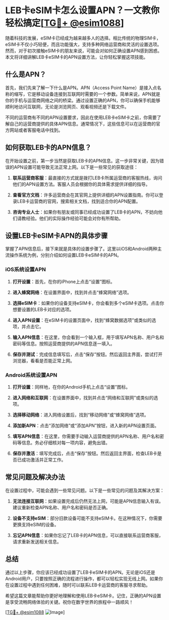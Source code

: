# LEB卡eSIM卡怎么设置APN？一文教你轻松搞定[[TG💪+ @esim1088](https://t.me/s/esim1088)]

随着科技的发展，eSIM卡已经成为越来越多人的选择。相比传统的物理SIM卡，eSIM卡不仅小巧轻便，而且功能强大，支持多种网络运营商和灵活的设置选项。然而，对于初次接触eSIM卡的朋友来说，可能会对如何正确设置APN感到困惑。本文将详细讲解LEB卡eSIM卡的APN设置方法，让你轻松掌握这项技能。

## 什么是APN？

首先，我们先来了解一下什么是APN。APN（Access Point Name）是接入点名称的缩写，它是移动设备连接到互联网时需要的一个参数。简单来说，APN就是你的手机与运营商网络之间的桥梁。通过设置正确的APN，你可以确保手机能够顺利地访问互联网，无论是浏览网页、观看视频还是下载文件。

不同的运营商有不同的APN设置要求，因此在使用LEB卡eSIM卡之前，你需要了解自己的运营商提供的具体APN信息。通常情况下，这些信息可以在运营商的官方网站或者客服电话中找到。

## 如何获取LEB卡的APN信息？

在开始设置之前，第一步当然是获取LEB卡的APN信息。这一步非常关键，因为错误的APN设置可能导致无法正常上网。以下是一些常见的获取途径：

1. **联系运营商客服**：最直接的方式就是拨打LEB卡所属运营商的客服热线，询问他们的APN设置方法。客服人员会根据你的具体需求提供详细的指导。

2. **查看官方文档**：许多运营商会在其官网上提供详细的APN设置指南。你可以登录LEB卡运营商的官网，搜索相关文档，找到适合你的APN配置。

3. **咨询专业人士**：如果你有朋友或同事已经成功设置了LEB卡的APN，不妨向他们请教经验。他们的实际操作经验可能会对你有所帮助。

## 设置LEB卡eSIM卡APN的具体步骤

掌握了APN信息后，接下来就是具体的设置步骤了。这里以iOS和Android两种主流操作系统为例，分别介绍如何设置LEB卡eSIM卡的APN。

### iOS系统设置APN

1. **打开设置**：首先，在你的iPhone上点击“设置”图标。
   
2. **进入蜂窝网络**：在设置界面中，找到并点击“蜂窝网络”选项。

3. **选择eSIM卡**：如果你的设备支持eSIM卡，你会看到多个eSIM卡选项。点击你想要设置的LEB卡对应的选项。

4. **进入APN设置**：在eSIM卡的设置页面中，找到“蜂窝数据选项”或类似的选项，并点击它。

5. **输入APN信息**：在这里，你会看到一个输入框，用于填写APN名称、用户名和密码等信息。按照运营商提供的APN信息逐一填入。

6. **保存并测试**：完成信息填写后，点击“保存”按钮。然后返回主界面，尝试打开浏览器，看看是否能正常上网。

### Android系统设置APN

1. **打开设置**：同样地，在你的Android手机上点击“设置”图标。

2. **进入网络和互联网**：在设置界面中，找到并点击“网络和互联网”或类似的选项。

3. **选择移动网络**：进入网络设置后，找到“移动网络”或“蜂窝网络”选项。

4. **添加新APN**：点击“添加网络”或“添加APN”按钮，进入新的APN设置页面。

5. **填写APN信息**：在这里，你需要手动输入运营商提供的APN名称、用户名和密码等信息。务必仔细核对每一项内容，避免出错。

6. **保存并激活**：填写完成后，点击“保存”按钮。然后返回主界面，检查LEB卡是否已成功激活并正常工作。

## 常见问题及解决办法

在设置过程中，可能会遇到一些常见问题。以下是一些常见的问题及其解决方案：

1. **无法连接互联网**：如果设置完成后仍然无法上网，可能是APN信息输入有误。建议重新检查APN名称、用户名和密码是否正确。

2. **设备不支持eSIM**：部分旧款设备可能不支持eSIM卡。在这种情况下，你需要更换支持eSIM的设备。

3. **忘记APN信息**：如果你忘记了LEB卡的APN信息，可以直接联系运营商客服，请求重新发送相关信息。

## 总结

通过以上步骤，你应该已经成功设置了LEB卡eSIM卡的APN。无论是iOS还是Android用户，只要按照正确的流程进行操作，都可以轻松实现无线上网。如果你在设置过程中遇到任何困难，随时可以联系LEB卡运营商的客服寻求帮助。

希望这篇文章能帮助你更好地理解和使用LEB卡eSIM卡。记住，正确的APN设置是享受流畅网络体验的关键。祝你在数字世界的旅程中一路顺风！

[[TG💪+ @esim1088](https://t.me/s/esim1088) ![Image](https://i.postimg.cc/4NQfJmqS/Snipaste-2025-05-13-00-14-12.png)]